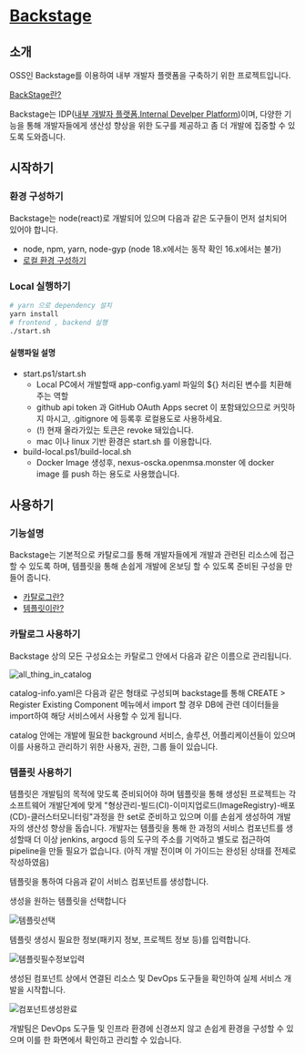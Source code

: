 # [Backstage](https://backstage.io)

## 소개

OSS인 Backstage를 이용하여 내부 개발자 플랫폼을 구축하기 위한 프로젝트입니다.

[BackStage란?](./docs/index.md)

Backstage는 IDP([내부 개발자 플랫폼,Internal Develper Platform](https://www.redhat.com/ko/topics/devops/what-is-an-internal-developer-platform))이며, 다양한 기능을 통해 개발자들에게 생산성 향상을 위한 도구를 제공하고 좀 더 개발에 집중할 수 있도록 도와줍니다.

## 시작하기

### 환경 구성하기

Backstage는 node(react)로 개발되어 있으며 다음과 같은 도구들이 먼저 설치되어 있어야 합니다. 

- node, npm, yarn, node-gyp (node 18.x에서는 동작 확인 16.x에서는 불가)
- [로컬 환경 구성하기](./docs/local-dev/local-develop.md)

### Local 실행하기
```sh
# yarn 으로 dependency 설치
yarn install
# frontend , backend 실행
./start.sh
```

#### 실행파일 설명
- start.ps1/start.sh
    - Local PC에서 개발할때 app-config.yaml 파일의 ${} 처리된 변수를 치환해주는 역할
    - github api token 과 GitHub OAuth Apps secret 이 포함돼있으므로 커밋하지 마시고, .gitignore 에 등록후 로컬용도로 사용하세요.
    - (!) 현재 올라가있는 토큰은 revoke 돼있습니다.
    - mac 이나 linux 기반 환경은 start.sh 를 이용합니다.
- build-local.ps1/build-local.sh
    - Docker Image 생성후, nexus-oscka.openmsa.monster 에 docker image 를 push 하는 용도로 사용했습니다.

<!-- ### backstage 설치된 서버 -->
<!-- ```
# osckorea wifi 접속후
ssh oscka@192.168.41.50 -p 22

# vagrant 파일 위치
cd server-workspace/jinseul

# vagrant 접속
vagrant ssh
``` -->

## 사용하기

### 기능설명

Backstage는 기본적으로 카탈로그를 통해 개발자들에게 개발과 관련된 리소스에 접근할 수 있도록 하며, 템플릿을 통해 손쉽게 개발에 온보딩 할 수 있도록 준비된 구성을 만들어 줍니다.

- [카탈로그란?](./docs/software-catalog.md)
- [템플릿이란?](./docs/software-templates.md)

### 카탈로그 사용하기

Backstage 상의 모든 구성요소는 카탈로그 안에서 다음과 같은 이름으로 관리됩니다.

![all_thing_in_catalog](./docs/images/guide/catalog1.png)

catalog-info.yaml은 다음과 같은 형태로 구성되며 backstage를 통해 CREATE > Register Existing Component 메뉴에서 import 할 경우 DB에 관련 데이터들을 import하여 해당 서비스에서 사용할 수 있게 됩니다.

catalog 안에는 개발에 필요한 background 서비스, 솔루션, 어플리케이션들이 있으며 이를 사용하고 관리하기 위한 사용자, 권한, 그룹 들이 있습니다.

### 템플릿 사용하기

템플릿은 개발팀의 목적에 맞도록 준비되어야 하며 템플릿을 통해 생성된 프로젝트는 각 소프트웨어 개발단계에 맞게 "형상관리-빌드(CI)-이미지업로드(ImageRegistry)-배포(CD)-클러스터모니터링"과정을 한 set로 준비하고 있으며 이를 손쉽게 생성하여 개발자의 생산성 향상을 돕습니다.
개발자는 템플릿을 통해 한 과정의 서비스 컴포넌트를 생성할때 더 이상 jenkins, argocd 등의 도구의 주소를 기억하고 별도로 접근하여 pipeline을 만들 필요가 없습니다.
(아직 개발 전이며 이 가이드는 완성된 상태를 전제로 작성하였음)

템플릿을 통하여 다음과 같이 서비스 컴포넌트를 생성합니다.

생성을 원하는 템플릿을 선택합니다

![템플릿선택](./docs/images/guide/templates1.png)

템플릿 생성시 필요한 정보(패키지 정보, 프로젝트 정보 등)를 입력합니다.

![템플릿필수정보입력](./docs/images/guide/templates2.png)

생성된 컴포넌트 상에서 연결된 리소스 및 DevOps 도구들을 확인하여 실제 서비스 개발을 시작합니다.

![컴포넌트생성완료](./docs/images/guide/templates3.png)

개발팀은 DevOps 도구들 및 인프라 환경에 신경쓰지 않고 손쉽게 환경을 구성할 수 있으며 이를 한 화면에서 확인하고 관리할 수 있습니다.
